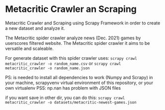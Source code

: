# Metacritic Crawler an Scraping
Metacritic Crawler and Scraping using Scrapy Framework in order to create a new dataset and analyze it.

The Metacritic spider crawler analyze news (Dec. 2021) games by userscores filtered website. The Metacritic spider crawler it aims to be versatile and
scaleable.

For generate dataset with this spider crawler uses:
`scrapy crawl metacritic_crawler -o random_name.csv` or `scrapy crawl metacritic_crawler -o random_name.json`

PS: is needed to install all dependencies to work (Numpy and Scrapy) in your machine, scrapyvenv virtual environment of this repository, or your own virtualenv
PSS: np.nan has problem with JSON files

if you want save in other dir, you can do this:
`scrapy crawl metacritic_crawler -o datasets/metacritic-newest-games.json`
